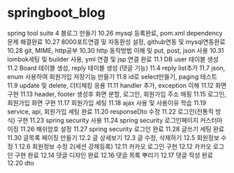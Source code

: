 # springboot_blog
spring tool suite 4
블로그 만들기
10.26 mysql 등록완료, pom.xml dependency 문제 해결완료
10.27 8000포트연결 및 자동완성 설정, github연동 및 mysql연동완료
10.28 git, MIME, http공부
10.30 http 동작방법 이해 및 put, post, json 사용
10.31 lombok세팅 및 builder 사용, yml 연결 및 jsp 연결 완료
11.1 DB user 테이블 생성
11.2 Board 테이블 생성, reply 테이블 생성 (댓글 기능)
11.4 reply list추가
11.7 json, enum 사용하여 회원가입 저장기능 만들기
11.8 id로 select만들기, paging 테스트
11.9 update 및 delete, 더티체킹 응용 
11.11 handler 추가, exception 이해
11.12 화면 구현
11.13 header, footer 생성후 화면 분할, 로그인, 회원가입 주소 매핑
11.15 로그인, 회원가입 화면 구현
11.17 회원가입 세팅
11.18 ajax 사용 및 사용이유 학습
11.19 service, api, 회원가입 세팅 완료
11.20 responseDto 수정
11.22 로그인(전통적 방식) 구현
11.23 spring security 사용
11.24 spring security 로그인페이지 커스터마이징
11.26 해쉬암호 설정
11.27 spring security 로그인 완료
11.28 글쓰기 세팅 완료
11.30 글목록 페이징 만들기
12.2 글 상세보기
12.3 글 수정, 삭제하기
12.5 회원정보 수정 1 
12.6 회원정보 수정 2(세션 강제등록)
12.11 카카오 로그인 구현
12.12 카카오 로그인 구현 완료
12.14 댓글 디자인 완료
12.16 댓글 목록 뿌리기
12.17 댓글 작성 완료
12.20 dto



